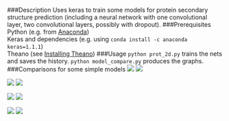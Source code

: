 ###Description
Uses keras to train some models for protein secondary structure prediction (including a neural network with one convolutional layer, two convolutional layers, possibly with dropout).
###Prerequisites
Python (e.g. from [Anaconda](https://www.continuum.io/downloads))  
Keras and dependencies (e.g. using ```conda install -c anaconda keras=1.1.1```)  
Theano (see [Installing Theano](http://deeplearning.net/software/theano/install.html))
###Usage
```python prot_2d.py``` trains the nets and saves the history. ```python model_compare.py``` produces the graphs.
###Comparisons for some simple models
![](https://github.com/kgalias/protein-2d-prediction/blob/master/model_compare/conv1d_acc.png)
![](https://github.com/kgalias/protein-2d-prediction/blob/master/model_compare/conv1d_loss.png)

![](https://github.com/kgalias/protein-2d-prediction/blob/master/model_compare/conv1d_dropout_acc.png)
![](https://github.com/kgalias/protein-2d-prediction/blob/master/model_compare/conv1d_dropout_loss.png)

![](https://github.com/kgalias/protein-2d-prediction/blob/master/model_compare/conv1d_2x_acc.png)
![](https://github.com/kgalias/protein-2d-prediction/blob/master/model_compare/conv1d_2x_loss.png)

![](https://github.com/kgalias/protein-2d-prediction/blob/master/model_compare/loss_comp.png)
![](https://github.com/kgalias/protein-2d-prediction/blob/master/model_compare/acc_comp.png)
